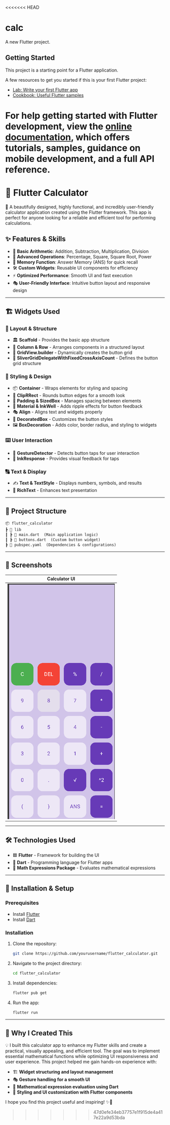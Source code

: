 <<<<<<< HEAD
# calc

A new Flutter project.

## Getting Started

This project is a starting point for a Flutter application.

A few resources to get you started if this is your first Flutter project:

- [Lab: Write your first Flutter app](https://docs.flutter.dev/get-started/codelab)
- [Cookbook: Useful Flutter samples](https://docs.flutter.dev/cookbook)

For help getting started with Flutter development, view the
[online documentation](https://docs.flutter.dev/), which offers tutorials,
samples, guidance on mobile development, and a full API reference.
=======
# 📱 Flutter Calculator

🚀 A beautifully designed, highly functional,
and incredibly user-friendly calculator application created using the Flutter framework. 
This app is perfect for anyone looking for a reliable and efficient tool for performing calculations. 


## ✨ Features & Skills

- 🧮 **Basic Arithmetic**: Addition, Subtraction, Multiplication, Division
- 🎯 **Advanced Operations**: Percentage, Square, Square Root, Power
- 🔢 **Memory Function**: Answer Memory (ANS) for quick recall
- 🛠 **Custom Widgets**: Reusable UI components for efficiency
- ⚡ **Optimized Performance**: Smooth UI and fast execution
- 🎭 **User-Friendly Interface**: Intuitive button layout and responsive design

---

## 🏗 Widgets Used

### 📌 Layout & Structure
- 🏛️ **Scaffold** - Provides the basic app structure
- 📐 **Column & Row** - Arranges components in a structured layout
- 🔢 **GridView.builder** - Dynamically creates the button grid
- 🧩 **SliverGridDelegateWithFixedCrossAxisCount** - Defines the button grid structure

### 🎨 Styling & Design
- 📦 **Container** - Wraps elements for styling and spacing
- 🔲 **ClipRRect** - Rounds button edges for a smooth look
- 📏 **Padding & SizedBox** - Manages spacing between elements
- 🎨 **Material & InkWell** - Adds ripple effects for button feedback
- 🎭 **Align** - Aligns text and widgets properly
- 🎨 **DecoratedBox** - Customizes the button styles
- 🖼️ **BoxDecoration** - Adds color, border radius, and styling to widgets

### ⌨️ User Interaction
- 🤖 **GestureDetector** - Detects button taps for user interaction
- 🎯 **InkResponse** - Provides visual feedback for taps

### 🔠 Text & Display
- ✍️ **Text & TextStyle** - Displays numbers, symbols, and results
- 📜 **RichText** - Enhances text presentation

---

## 📂 Project Structure

```
📦 flutter_calculator
┣ 📂 lib
┃ ┣ 📜 main.dart  (Main application logic)
┃ ┣ 📜 buttons.dart  (Custom button widget)
┣ 📜 pubspec.yaml  (Dependencies & configurations)
```

---

## 📸 Screenshots

| Calculator UI |
| ------------- |
| ![UI Preview](lib/UI.png) |

---

## 🛠️ Technologies Used

- 🟦 **Flutter** - Framework for building the UI
- 🎯 **Dart** - Programming language for Flutter apps
- 🧮 **Math Expressions Package** - Evaluates mathematical expressions

---

## 🚀 Installation & Setup

### Prerequisites

- Install [Flutter](https://flutter.dev/docs/get-started/install)
- Install [Dart](https://dart.dev/get-dart)

### Installation

1. Clone the repository:
   ```sh
   git clone https://github.com/yourusername/flutter_calculator.git
   ```
2. Navigate to the project directory:
   ```sh
   cd flutter_calculator
   ```
3. Install dependencies:
   ```sh
   flutter pub get
   ```
4. Run the app:
   ```sh
   flutter run
   ```

---

## 🌟 Why I Created This

💡 I built this calculator app to enhance my Flutter skills and create a practical, visually appealing, and efficient tool. The goal was to implement essential mathematical functions while optimizing UI responsiveness and user experience. This project helped me gain hands-on experience with:

- 🏗 **Widget structuring and layout management**
- 🎭 **Gesture handling for a smooth UI**
- 🧮 **Mathematical expression evaluation using Dart**
- 🎨 **Styling and UI customization with Flutter components**

I hope you find this project useful and inspiring! ✨🚀

>>>>>>> 47d0efe34eb37757e1f915de4a417e22a9d53bda
